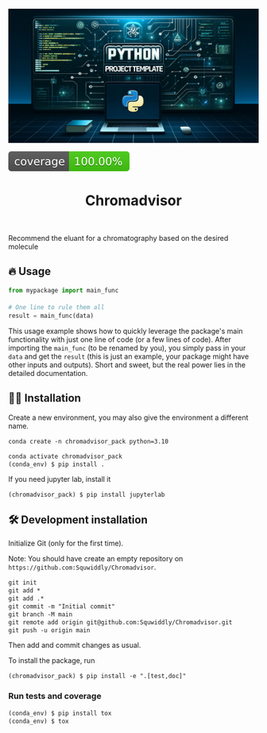 ![Project Logo](assets/banner.png)

![Coverage Status](assets/coverage-badge.svg)

<h1 align="center">
Chromadvisor
</h1>

<br>


Recommend the eluant for a chromatography based on the desired molecule

## 🔥 Usage

```python
from mypackage import main_func

# One line to rule them all
result = main_func(data)
```

This usage example shows how to quickly leverage the package's main functionality with just one line of code (or a few lines of code). 
After importing the `main_func` (to be renamed by you), you simply pass in your `data` and get the `result` (this is just an example, your package might have other inputs and outputs). 
Short and sweet, but the real power lies in the detailed documentation.

## 👩‍💻 Installation

Create a new environment, you may also give the environment a different name. 

```
conda create -n chromadvisor_pack python=3.10 
```

```
conda activate chromadvisor_pack
(conda_env) $ pip install .
```

If you need jupyter lab, install it 

```
(chromadvisor_pack) $ pip install jupyterlab
```


## 🛠️ Development installation

Initialize Git (only for the first time). 

Note: You should have create an empty repository on `https://github.com:Squwiddly/Chromadvisor`.

```
git init
git add * 
git add .*
git commit -m "Initial commit" 
git branch -M main
git remote add origin git@github.com:Squwiddly/Chromadvisor.git 
git push -u origin main
```

Then add and commit changes as usual. 

To install the package, run

```
(chromadvisor_pack) $ pip install -e ".[test,doc]"
```

### Run tests and coverage

```
(conda_env) $ pip install tox
(conda_env) $ tox
```



